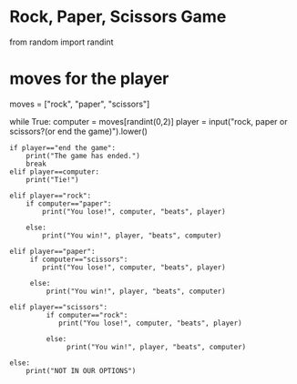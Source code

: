 # Rock, Paper, Scissors Game
from random import randint

# moves for the player
moves = ["rock", "paper", "scissors"]

while True:
    computer = moves[randint(0,2)]
    player = input("rock, paper or scissors?(or end the game)").lower()

    if player=="end the game":
        print("The game has ended.")
        break
    elif player==computer:
        print("Tie!")

    elif player=="rock":
        if computer=="paper":
            print("You lose!", computer, "beats", player)

        else:
            print("You win!", player, "beats", computer)

    elif player=="paper":
         if computer=="scissors":
            print("You lose!", computer, "beats", player)

         else:
             print("You win!", player, "beats", computer)

    elif player=="scissors":
             if computer=="rock":
                print("You lose!", computer, "beats", player)

             else:
                  print("You win!", player, "beats", computer)

    else:
        print("NOT IN OUR OPTIONS")
            


